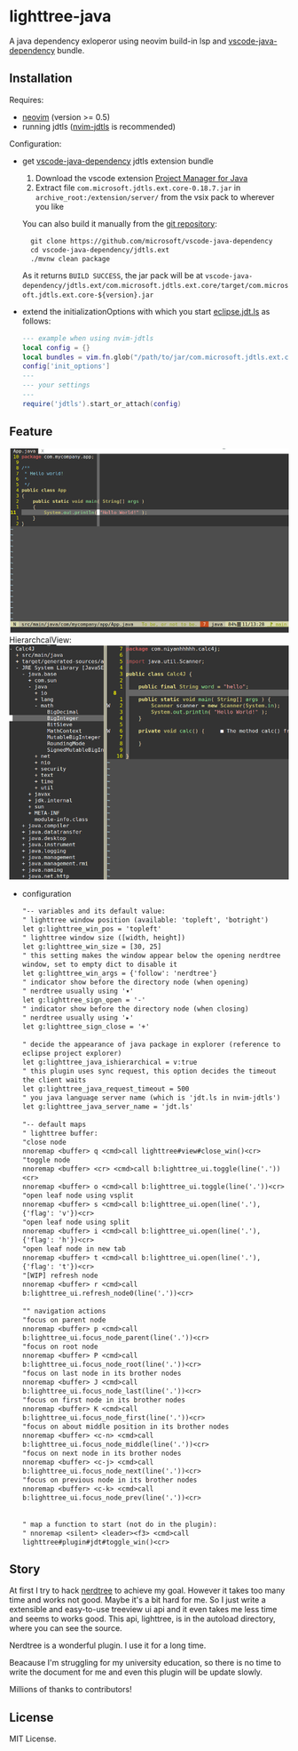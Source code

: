 # lighttree-java

A java dependency exloperor using neovim build-in lsp and [vscode-java-dependency](4) bundle.

## Installation

Requires:

- [neovim](1) (version >= 0.5)
- running jdtls ([nvim-jdtls](2) is recommended)

Configuration:

- get [vscode-java-dependency](4) jdtls extension bundle
    1. Download the vscode extension [Project Manager for Java](https://marketplace.visualstudio.com/_apis/public/gallery/publishers/vscjava/vsextensions/vscode-java-dependency/0.18.7/vspackage)
    2. Extract file `com.microsoft.jdtls.ext.core-0.18.7.jar` in `archive_root:/extension/server/` from the vsix pack to wherever you like

    You can also build it manually from the [git repository](4):

        git clone https://github.com/microsoft/vscode-java-dependency
        cd vscode-java-dependency/jdtls.ext
        ./mvnw clean package

    As it returns `BUILD SUCCESS`, the jar pack will be at `vscode-java-dependency/jdtls.ext/com.microsoft.jdtls.ext.core/target/com.microsoft.jdtls.ext.core-${version}.jar`

- extend the initializationOptions with which you start [eclipse.jdt.ls](3) as follows:

    ```lua
    --- example when using nvim-jdtls
    local config = {}
    local bundles = vim.fn.glob("/path/to/jar/com.microsoft.jdtls.ext.core-*.jar")
    config['init_options']
    ---
    --- your settings
    ---
    require('jdtls').start_or_attach(config)
    ```

## Feature

![feature](https://raw.githubusercontent.com/NiYanhhhhh/lighttree-java/master/screenshots/Peek%202021-09-16%2020-00.gif)
HierarchcalView:
![feature2](https://raw.githubusercontent.com/NiYanhhhhh/lighttree-java/master/screenshots/hierarchicalView.png)

- configuration

    ```vim
    "-- variables and its default value:
    " lighttree window position (available: 'topleft', 'botright')
    let g:lighttree_win_pos = 'topleft'
    " lighttree window size ([width, height])
    let g:lighttree_win_size = [30, 25]
    " this setting makes the window appear below the opening nerdtree window, set to empty dict to disable it
    let g:lighttree_win_args = {'follow': 'nerdtree'}
    " indicator show before the directory node (when opening)
    " nerdtree usually using '▾'
    let g:lighttree_sign_open = '-'
    " indicator show before the directory node (when closing)
    " nerdtree usually using '▸'
    let g:lighttree_sign_close = '+'

    " decide the appearance of java package in explorer (reference to eclipse project explorer)
    let g:lighttree_java_ishierarchical = v:true
    " this plugin uses sync request, this option decides the timeout the client waits
    let g:lighttree_java_request_timeout = 500
    " you java language server name (which is 'jdt.ls in nvim-jdtls')
    let g:lighttree_java_server_name = 'jdt.ls'

    "-- default maps
    " lighttree buffer:
    "close node
    nnoremap <buffer> q <cmd>call lighttree#view#close_win()<cr>
    "toggle node
    nnoremap <buffer> <cr> <cmd>call b:lighttree_ui.toggle(line('.'))<cr>
    nnoremap <buffer> o <cmd>call b:lighttree_ui.toggle(line('.'))<cr>
    "open leaf node using vsplit
    nnoremap <buffer> s <cmd>call b:lighttree_ui.open(line('.'), {'flag': 'v'})<cr>
    "open leaf node using split
    nnoremap <buffer> i <cmd>call b:lighttree_ui.open(line('.'), {'flag': 'h'})<cr>
    "open leaf node in new tab
    nnoremap <buffer> t <cmd>call b:lighttree_ui.open(line('.'), {'flag': 't'})<cr>
    "[WIP] refresh node
    nnoremap <buffer> r <cmd>call b:lighttree_ui.refresh_node0(line('.'))<cr>

    "" navigation actions
    "focus on parent node
    nnoremap <buffer> p <cmd>call b:lighttree_ui.focus_node_parent(line('.'))<cr>
    "focus on root node
    nnoremap <buffer> P <cmd>call b:lighttree_ui.focus_node_root(line('.'))<cr>
    "focus on last node in its brother nodes
    nnoremap <buffer> J <cmd>call b:lighttree_ui.focus_node_last(line('.'))<cr>
    "focus on first node in its brother nodes
    nnoremap <buffer> K <cmd>call b:lighttree_ui.focus_node_first(line('.'))<cr>
    "focus on about middle position in its brother nodes
    nnoremap <buffer> <c-n> <cmd>call b:lighttree_ui.focus_node_middle(line('.'))<cr>
    "focus on next node in its brother nodes
    nnoremap <buffer> <c-j> <cmd>call b:lighttree_ui.focus_node_next(line('.'))<cr>
    "focus on previous node in its brother nodes
    nnoremap <buffer> <c-k> <cmd>call b:lighttree_ui.focus_node_prev(line('.'))<cr>


    " map a function to start (not do in the plugin):
    " nnoremap <silent> <leader><f3> <cmd>call lighttree#plugin#jdt#toggle_win()<cr>
    ```


## Story
At first I try to hack [nerdtree](6) to achieve my goal. However it takes too many time and works not good. Maybe it's a bit hard for me. So I just write a extensible and easy-to-use treeview ui api and it even takes me less time and seems to works good. This api, lighttree, is in the autoload directory, where you can see the source.

Nerdtree is a wonderful plugin. I use it for a long time.

Beacause I'm struggling for my university education, so there is no time to write the document for me and even this plugin will be update slowly.

Millions of thanks to contributors!

## License
MIT License.



[1]: https://github.com/neovim/neovim
[2]: https://github.com/mfussenegger/nvim-jdtls
[3]: https://github.com/eclipse/eclipse.jdt.ls
[4]: https://github.com/microsoft/vscode-java-dependency
[5]: https://marketplace.visualstudio.com/_apis/public/gallery/publishers/vscjava/vsextensions/vscode-java-dependency/0.18.7/vspackage
[6]: https://github.com/preservim/nerdtree
